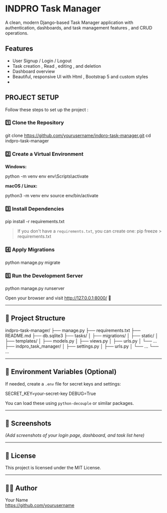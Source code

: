 # INDPRO Task Manager

A clean, modern Django-based Task Manager application with authentication, dashboards, and task management features , and CRUD operations.

##  Features

- User Signup / Login / Logout
- Task creation , Read , editing , and deletion
- Dashboard overview
- Beautiful, responsive UI with Html , Bootstrap 5 and custom styles
- 

##  PROJECT SETUP

Follow these steps to set up the project :

### 1️⃣ Clone the Repository

git clone https://github.com/yourusername/indpro-task-manager.git
cd indpro-task-manager

### 2️⃣ Create a Virtual Environment

**Windows:**

python -m venv env
env\Scripts\activate

**macOS / Linux:**

python3 -m venv env
source env/bin/activate

### 3️⃣ Install Dependencies

pip install -r requirements.txt

> If you don't have a `requirements.txt`, you can create one:
pip freeze > requirements.txt

### 4️⃣ Apply Migrations

python manage.py migrate

### 5️⃣ Run the Development Server

python manage.py runserver

Open your browser and visit http://127.0.0.1:8000/ 🎉

---

## 📂 Project Structure

indpro-task-manager/
├── manage.py
├── requirements.txt
├── README.md
├── db.sqlite3
├── tasks/
│   ├── migrations/
│   ├── static/
│   ├── templates/
│   ├── models.py
│   ├── views.py
│   ├── urls.py
│   └── ...
├── indpro_task_manager/
│   ├── settings.py
│   ├── urls.py
│   └── ...
└── ...

---

## 🔐 Environment Variables (Optional)

If needed, create a `.env` file for secret keys and settings:

SECRET_KEY=your-secret-key
DEBUG=True

You can load these using `python-decouple` or similar packages.

---

## 📸 Screenshots

*(Add screenshots of your login page, dashboard, and task list here)*

---

## 📃 License

This project is licensed under the MIT License.

---

## 👩‍💻 Author

Your Name  
https://github.com/yourusername

